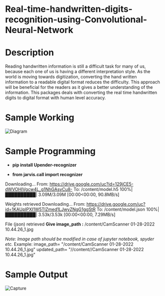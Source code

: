 # Real-time-handwritten-digits-recognition-using-Convolutional-Neural-Network

# Description
Reading handwritten information is still a difficult task for many of us, because each one of us is having a different interpretation style. As the world is moving towards digitization, converting the hand written information to a readable digital format reduces the difficulty. This approach will be beneficial for the readers as it gives a better understanding of the information. This packages deals with converting the real time handwritten digits to digital format with human level accuracy.

# Sample Working
![Diagram](https://user-images.githubusercontent.com/83408384/116879811-c51e9e00-ac3e-11eb-8397-f2f37c774aad.png)
 
# Sample Programming
* **pip install Upender-recognizer**

* **from jarvis.call import recognizer**


Downloading...
From: https://drive.google.com/uc?id=129jCE5-dWVOHIVgcw4L_g1NhGAsyCu8-
To: /content/model.h5
100%|██████████| 3.09M/3.09M [00:00<00:00, 90.8MB/s]

Weights retrieved
Downloading...
From: https://drive.google.com/uc?id=1KAUpIPXI1W5TlZmed1LJwyZNgG1ggStR
To: /content/model.json
100%|██████████| 3.53k/3.53k [00:00<00:00, 7.29MB/s]

File (json) retrieved
**Give image_path :** /content/CamScanner 01-28-2022 10.44.26_1.jpg


*Note: Image path should be modified in case of jupyter notebook, spyder etc.*
Example:
image_path= "/content/CamScanner 01-28-2022 10.44.26_1.jpg"
updated_path= "//content//CamScanner 01-28-2022 10.44.26_1.jpg"


# Sample Output
![Capture](https://user-images.githubusercontent.com/83408384/116871250-9d750900-ac31-11eb-8293-dbf662b2cc66.PNG)
